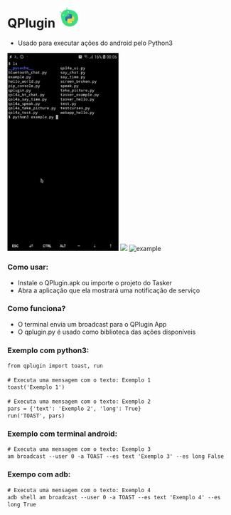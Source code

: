 # QPlugin <img width=50 src="/src/icon.png"/>
* Usado para executar ações do android pelo Python3

<img width=250 src="/src/termux.gif"/> <img width=250 src="/src/qpython.gif"/>
![example](/src/adb.gif)


### Como usar:

* Instale o QPlugin.apk ou importe o projeto do Tasker
* Abra a aplicação que ela mostrará uma notificação de serviço


### Como funciona?

* O terminal envia um broadcast para o QPlugin App
* O qplugin.py é usado como biblioteca das ações disponíveis


### Exemplo com python3:

    from qplugin import toast, run
  
    # Executa uma mensagem com o texto: Exemplo 1
    toast('Exemplo 1')
  
    # Executa uma mensagem com o texto: Exemplo 2
    pars = {'text': 'Exemplo 2', 'long': True}
    run('TOAST', pars)


### Exemplo com terminal android:

    # Executa uma mensagem com o texto: Exemplo 3
    am broadcast --user 0 -a TOAST --es text 'Exemplo 3' --es long False


### Exempo com adb:

    # Executa uma mensagem com o texto: Exemplo 4
    adb shell am broadcast --user 0 -a TOAST --es text 'Exemplo 4' --es long True

